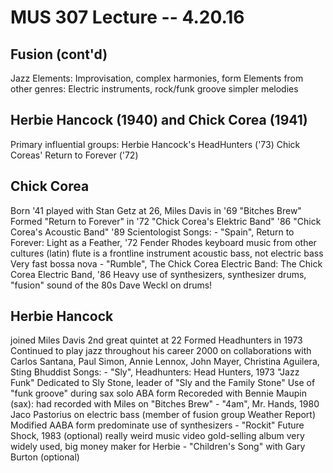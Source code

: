MUS 307 Lecture -- 4.20.16
==

Fusion (cont'd)
--
Jazz Elements: Improvisation, complex harmonies, form
Elements from other genres: Electric instruments, rock/funk groove simpler melodies

Herbie Hancock (1940) and Chick Corea (1941)
-
Primary influential groups:
	Herbie Hancock's HeadHunters ('73)
	Chick Coreas' Return to Forever ('72)

Chick Corea
-
Born '41
played with Stan Getz at 26, Miles Davis in '69 "Bitches Brew"
Formed "Return to Forever" in '72
"Chick Corea's Elektric Band" '86
"Chick Corea's Acoustic Band" '89
Scientologist
Songs:
	- "Spain", Return to Forever: Light as a Feather, '72
		Fender Rhodes keyboard
		music from other cultures (latin)
		flute is a frontline instrument
		acoustic bass, not electric bass
		Very fast bossa nova
	- "Rumble", The Chick Corea Electric Band: The Chick Corea Electric Band, '86
		Heavy use of synthesizers, synthesizer drums, "fusion" sound of the 80s
		Dave Weckl on drums!

Herbie Hancock
-
joined Miles Davis 2nd great quintet at 22
Formed Headhunters in 1973
Continued to play jazz throughout his career
2000 on collaborations with Carlos Santana, Paul Simon, Annie Lennox, John Mayer, Christina Aguilera, Sting
Bhuddist
Songs:
	- "Sly", Headhunters: Head Hunters, 1973
		"Jazz Funk"
		Dedicated to Sly Stone, leader of "Sly and the Family Stone"
		Use of "funk groove" during sax solo
		ABA form
		Recoreded with Bennie Maupin (sax): had recorded with Miles on "Bitches Brew"
	- "4am", Mr. Hands, 1980
		Jaco Pastorius on electric bass (member of fusion group Weather Report)
		Modified AABA form
		predominate use of synthesizers	
	- "Rockit" Future Shock, 1983 (optional)
		really weird music video
		gold-selling album
		very widely used, big money maker for Herbie
	- "Children's Song" with Gary Burton (optional)

